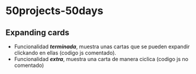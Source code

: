 # 50projects-50days

## Expanding cards
- Funcionalidad __*terminada*__, muestra unas cartas que se pueden expandir clickando en ellas (codigo js comentado).
- Funcionalidad __*extra*__, muestra una carta de manera ciclica (codigo js no comentado)
